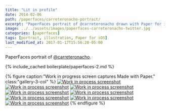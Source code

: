 ```yaml
---
title: "Lit in profile"
date: 2014-02-06
path: /paperfaces/carreteronacho-portrait/
excerpt: "PaperFaces portrait of @carreteronacho drawn with Paper for iOS on an iPad."
image: ../../assets/images/paperfaces-carreteronacho-twitter.jpg
categories: [paperfaces]
tags: [portrait, illustration, Paper for iOS]
last_modified_at: 2017-01-17T15:56:28-05:00
---
```


PaperFaces portrait of [@carreteronacho](https://twitter.com/carreteronacho).

{% include_cached boilerplate/paperfaces-2.md %}

{% figure caption:"Work in progress screen captures Made with Paper." class:"gallery-3-col" %}
[![Work in process screenshot](../../assets/images/paperfaces-carreteronacho-process-1-600.jpg)](../../assets/images/paperfaces-carreteronacho-process-1-lg.jpg)
[![Work in process screenshot](../../assets/images/paperfaces-carreteronacho-process-2-600.jpg)](../../assets/images/paperfaces-carreteronacho-process-2-lg.jpg)
[![Work in process screenshot](../../assets/images/paperfaces-carreteronacho-process-3-600.jpg)](../../assets/images/paperfaces-carreteronacho-process-3-lg.jpg)
[![Work in process screenshot](../../assets/images/paperfaces-carreteronacho-process-4-600.jpg)](../../assets/images/paperfaces-carreteronacho-process-4-lg.jpg)
[![Work in process screenshot](../../assets/images/paperfaces-carreteronacho-process-5-600.jpg)](../../assets/images/paperfaces-carreteronacho-process-5-lg.jpg)
[![Work in process screenshot](../../assets/images/paperfaces-carreteronacho-process-6-600.jpg)](../../assets/images/paperfaces-carreteronacho-process-6-lg.jpg)
[![Work in process screenshot](../../assets/images/paperfaces-carreteronacho-process-7-600.jpg)](../../assets/images/paperfaces-carreteronacho-process-7-lg.jpg)
[![Work in process screenshot](../../assets/images/paperfaces-carreteronacho-process-8-600.jpg)](../../assets/images/paperfaces-carreteronacho-process-8-lg.jpg)
{% endfigure %}
